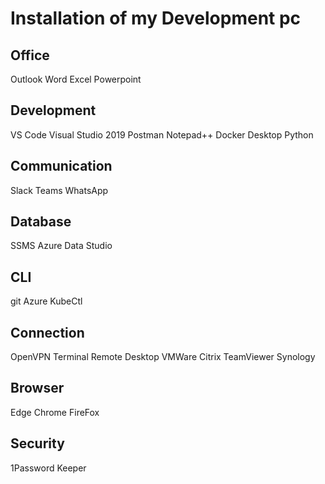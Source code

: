 # Installation of my Development pc

## Office
Outlook
Word
Excel
Powerpoint

## Development
VS Code
Visual Studio 2019
Postman
Notepad++
Docker Desktop
Python

## Communication
Slack
Teams
WhatsApp

## Database
SSMS
Azure Data Studio

## CLI
git
Azure
KubeCtl

## Connection
OpenVPN
Terminal
Remote Desktop
VMWare
Citrix
TeamViewer
Synology

## Browser
Edge
Chrome
FireFox

## Security
1Password
Keeper
